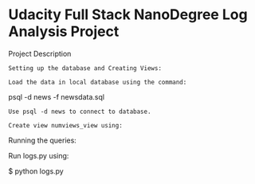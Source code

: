 # Udacity Full Stack NanoDegree Log Analysis Project
Project Description

    Setting up the database and Creating Views:

    Load the data in local database using the command:

  psql -d news -f newsdata.sql

    Use psql -d news to connect to database.

    Create view numviews_view using:


Running the queries:

Run logs.py using:

  $ python logs.py
